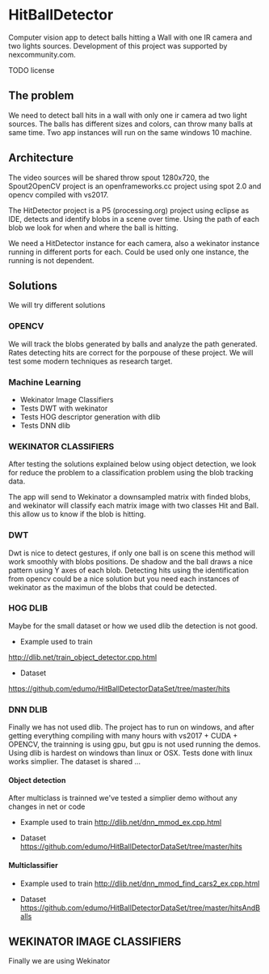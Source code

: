 # HitBallDetector

Computer vision app to detect balls hitting a Wall with one IR camera and two lights sources. Development of this project was supported by nexcommunity.com.

TODO license

## The problem

We need to detect ball hits in a wall with only one ir camera ad two light sources. The balls has different sizes and colors, can throw many balls at same time. Two app instances will run on the same windows 10 machine.

## Architecture

The video sources will be shared throw spout 1280x720, the Spout2OpenCV project is an openframeworks.cc project using spot 2.0 and opencv compiled with vs2017.

The HitDetector project is a P5 (processing.org) project using eclipse as IDE, detects and identify blobs in a scene over time. Using the path of each blob we look for when and where the ball is hitting.

We need a HitDetector instance for each camera, also a wekinator instance running in different ports for each. Could be used only one instance, the running is not dependent.


## Solutions

We will try different solutions

### OPENCV

We will track the blobs generated by balls and analyze the path generated. Rates detecting hits are correct for the porpouse of these project. We will test some modern techniques as research target.

### Machine Learning

- Wekinator Image Classifiers
- Tests DWT with wekinator
- Tests HOG descriptor generation with dlib
- Tests DNN dlib 

### WEKINATOR CLASSIFIERS

After testing the solutions explained below using object detection, we look for reduce the problem to a classification problem using the blob tracking data.

The app will send to Wekinator a downsampled matrix with finded blobs, and wekinator will classify each matrix image with two classes Hit and Ball. this allow us to know if the blob is hitting.


### DWT

Dwt is nice to detect gestures, if only one ball is on scene this method will work smoothly with blobs positions. De shadow and the ball draws a nice pattern using Y axes of each blob. Detecting hits using the identification from opencv could be a nice solution but you need each instances of wekinator as the maximun of the blobs that could be detected. 

### HOG DLIB

Maybe for the small dataset or how we used dlib the detection is not good.

- Example used to train

http://dlib.net/train_object_detector.cpp.html

- Dataset

https://github.com/edumo/HitBallDetectorDataSet/tree/master/hits

### DNN DLIB

Finally we has not used dlib. The project has to run on windows, and after getting everything compiling with many hours with vs2017 + CUDA + OPENCV, the trainning is using gpu, but gpu is not used running the demos. Using dlib is hardest on windows than linux or OSX. Tests done with linux works simplier. The dataset is shared ... 

#### Object detection

After multiclass is trainned we've tested a simplier demo without any changes in net or code 

- Example used to train
http://dlib.net/dnn_mmod_ex.cpp.html

- Dataset
https://github.com/edumo/HitBallDetectorDataSet/tree/master/hits

#### Multiclassifier

- Example used to train
http://dlib.net/dnn_mmod_find_cars2_ex.cpp.html

- Dataset
https://github.com/edumo/HitBallDetectorDataSet/tree/master/hitsAndBalls


## WEKINATOR IMAGE CLASSIFIERS

Finally we are using Wekinator



